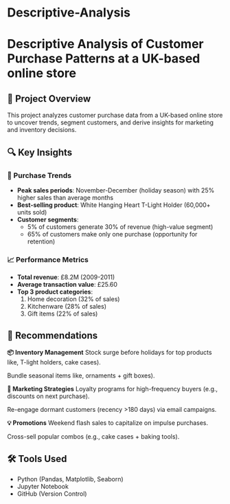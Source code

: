# Descriptive-Analysis
# **Descriptive Analysis of Customer Purchase Patterns at a UK-based online store**  

## **📌 Project Overview**  
This project analyzes customer purchase data from a UK-based online store to uncover trends, segment customers, and derive insights for marketing and inventory decisions.


## 🔍 Key Insights

### 🛒 Purchase Trends
- **Peak sales periods**: November-December (holiday season) with 25% higher sales than average months
- **Best-selling product**: White Hanging Heart T-Light Holder (60,000+ units sold)
- **Customer segments**: 
  - 5% of customers generate 30% of revenue (high-value segment)
  - 65% of customers make only one purchase (opportunity for retention)

### 📈 Performance Metrics
- **Total revenue**: £8.2M (2009-2011)
- **Average transaction value**: £25.60
- **Top 3 product categories**: 
  1. Home decoration (32% of sales)
  2. Kitchenware (28% of sales)
  3. Gift items (22% of sales) 

## 🚀 Recommendations
**📦 Inventory Management**
Stock surge before holidays for top products like, T-light holders, cake cases).

Bundle seasonal items like, ornaments + gift boxes).

**🎯 Marketing Strategies**
Loyalty programs for high-frequency buyers (e.g., discounts on next purchase).

Re-engage dormant customers (recency >180 days) via email campaigns.

**💡 Promotions**
Weekend flash sales to capitalize on impulse purchases.

Cross-sell popular combos (e.g., cake cases + baking tools).
## **🛠️ Tools Used**  
- Python (Pandas, Matplotlib, Seaborn)  
- Jupyter Notebook  
- GitHub (Version Control)  
